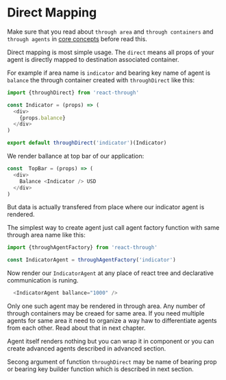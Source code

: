 # Direct Mapping

Make sure that you read about `through area` and `through containers`
and `through agents` in
[core concepts](../introduction/CoreConcepts.md)
before read this.

Direct mapping is most simple usage. The `direct` means all props of your
agent is directly mapped to destination associated container.

For example if area name is `indicator` and bearing key name of agent is
`balance` the through container created with `throughDirect` like this:

```js
import {throughDirect} from 'react-through'

const Indicator = (props) => (
  <div>
    {props.balance}
  </div>
)

export default throughDirect('indicator')(Indicator)
```

We render ballance at top bar of our application:

```js
const  TopBar = (props) => (
  <div>
    Balance <Indicator /> USD
  </div>
)
```

But data is actually transfered from place where our indicator agent
is rendered.

The simplest way to create agent just call agent factory function
with same through area name like this:

```js
import {throughAgentFactory} from 'react-through'

const IndicatorAgent = throughAgentFactory('indicator')

```

Now render our `IndicatorAgent` at any place of react tree and declarative
communication is runing.

```js
  <IndicatorAgent ballance="1000" />
```

Only one such agent may be rendered in through area. Any number of through
containers may be creaed for same area. If you need multiple agents for same
area it need to organize a way haw to differentiate agents from each other.
Read about that in next chapter.

Agent itself renders nothing but you can wrap it in component or you can
create advanced agents described in advanced section.

Secong argument of function `throughDirect` may be name of bearing prop or
bearing key builder function which is described in next section.